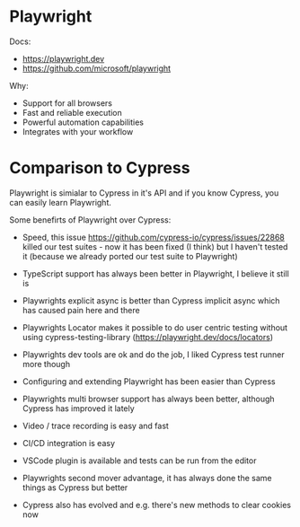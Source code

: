 # Playwright

Docs:
- <https://playwright.dev>
- <https://github.com/microsoft/playwright>

Why:

- Support for all browsers
- Fast and reliable execution
- Powerful automation capabilities
- Integrates with your workflow

# Comparison to Cypress

Playwright is simialar to Cypress in it's API and if you know Cypress, you can easily learn Playwright.

Some benefirts of Playwright over Cypress:

- Speed, this issue https://github.com/cypress-io/cypress/issues/22868 killed our test suites - now it has been fixed (I think) but I haven't tested it (because we already ported our test suite to Playwright)
- TypeScript support has always been better in Playwright, I believe it still is
- Playwrights explicit async is better than Cypress implicit async which has caused pain here and there
- Playwrights Locator makes it possible to do user centric testing without using cypress-testing-library (https://playwright.dev/docs/locators)
- Playwrights dev tools are ok and do the job, I liked Cypress test runner more though
- Configuring and extending Playwright has been easier than Cypress
- Playwrights multi browser support has always been better, although Cypress has improved it lately
- Video / trace recording is easy and fast
- CI/CD integration is easy
- VSCode plugin is available and tests can be run from the editor
- Playwrights second mover advantage, it has always done the same things as Cypress but better

- Cypress also has evolved and e.g. there's new methods to clear cookies now
